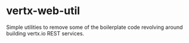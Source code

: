 # vertx-web-util
Simple utilities to remove some of the boilerplate code revolving around building vertx.io REST services.
